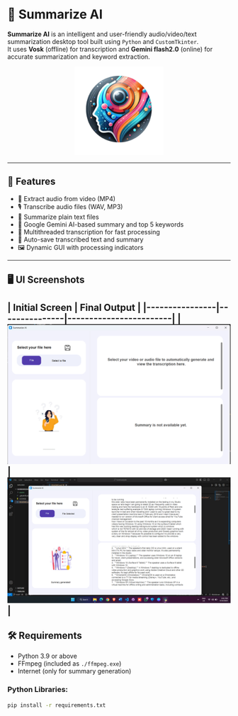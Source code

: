 # 🧠 Summarize AI

**Summarize AI** is an intelligent and user-friendly audio/video/text summarization desktop tool built using `Python` and `CustomTkinter`.  
It uses **Vosk** (offline) for transcription and **Gemini flash2.0** (online) for accurate summarization and keyword extraction.

<p align="center">
  <img src="assets/image/logo.png" alt="Summarize AI Logo" width="200"/>
</p>

---

## 🚀 Features

- 🎥 Extract audio from video (MP4)
- 🎙️ Transcribe audio files (WAV, MP3)
- 📄 Summarize plain text files
- 🤖 Google Gemini AI-based summary and top 5 keywords
- 🧵 Multithreaded transcription for fast processing
- 💾 Auto-save transcribed text and summary
- 🖼️ Dynamic GUI with processing indicators

---

## 🖥️ UI Screenshots

| Initial Screen | Final Output |
|----------------|---------------|------------------------|
| ![Initial](assets/image/Screenshot2025-04-14204425.png) | ![Writing](assets/image/Screenshot(6).png) | 
---

## 🛠️ Requirements

- Python 3.9 or above
- FFmpeg (included as `./ffmpeg.exe`)
- Internet (only for summary generation)

### Python Libraries:
```bash
pip install -r requirements.txt
